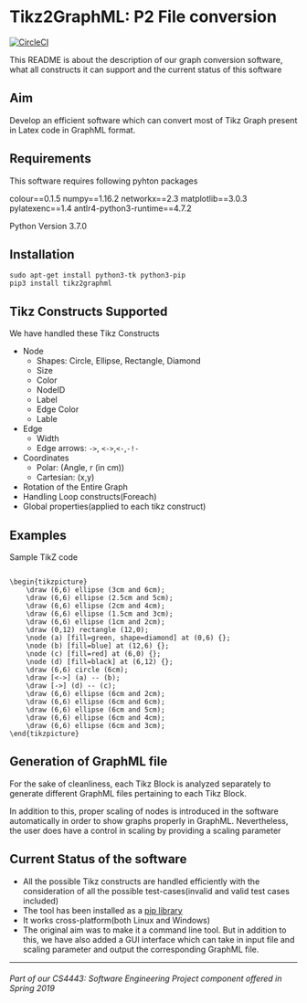 # Tikz2GraphML: P2 File conversion
[![CircleCI](https://circleci.com/gh/ysahil97/tikz-to-yed-graphml/tree/master.svg?style=svg)](https://circleci.com/gh/ysahil97/tikz-to-yed-graphml/tree/master)

This README is about the description of our graph conversion software, what all constructs it can support and the current status of this software

## Aim

Develop an efficient software which can convert most of Tikz Graph present in Latex code in GraphML format.

## Requirements

This software requires following pyhton packages

colour==0.1.5
numpy==1.16.2
networkx==2.3
matplotlib==3.0.3
pylatexenc==1.4
antlr4-python3-runtime==4.7.2

Python Version 3.7.0

## Installation

```
sudo apt-get install python3-tk python3-pip
pip3 install tikz2graphml
```

## Tikz Constructs Supported

We have handled these Tikz Constructs
* Node
	* Shapes: Circle, Ellipse, Rectangle, Diamond
	* Size
	* Color
	* NodeID
	* Label
	* Edge Color
	* Lable
* Edge
	* Width
	* Edge arrows: `->`, `<->`,`<-`,`-!-`
* Coordinates
	* Polar: (Angle, r (in cm))
	* Cartesian: (x,y)
* Rotation of the Entire Graph
* Handling Loop constructs(Foreach)
* Global properties(applied to each tikz construct)

## Examples

Sample TikZ code
 
```TeX

\begin{tikzpicture}
    \draw (6,6) ellipse (3cm and 6cm);
    \draw (6,6) ellipse (2.5cm and 5cm);
    \draw (6,6) ellipse (2cm and 4cm);
    \draw (6,6) ellipse (1.5cm and 3cm);
    \draw (6,6) ellipse (1cm and 2cm);
    \draw (0,12) rectangle (12,0);
    \node (a) [fill=green, shape=diamond] at (0,6) {};
    \node (b) [fill=blue] at (12,6) {};
    \node (c) [fill=red] at (6,0) {};
    \node (d) [fill=black] at (6,12) {};
    \draw (6,6) circle (6cm);
    \draw [<->] (a) -- (b);
    \draw [->] (d) -- (c);
    \draw (6,6) ellipse (6cm and 2cm);
    \draw (6,6) ellipse (6cm and 6cm);
    \draw (6,6) ellipse (6cm and 5cm);
    \draw (6,6) ellipse (6cm and 4cm);
    \draw (6,6) ellipse (6cm and 3cm);
\end{tikzpicture}

```



## Generation of GraphML file
For the sake of cleanliness, each Tikz Block is analyzed separately to generate different GraphML files pertaining to each Tikz Block.

In addition to this, proper scaling of nodes is introduced in the software automatically in order to show graphs properly in GraphML. Nevertheless, the user does have a control in scaling by providing a scaling parameter


## Current Status of the software

* All the possible Tikz constructs are handled efficiently with the consideration of all the possible test-cases(invalid and valid test cases included)
* The tool has been installed as a [pip library](https://pypi.org/project/tikz2graphml/)
* It works cross-platform(both Linux and Windows)
* The original aim was to make it a command line tool. But in addition to this, we have also added a GUI interface which can take in input file and scaling parameter and output the corresponding GraphML file.

-------
###### Part of our CS4443: Software Engineering Project component offered in Spring 2019
